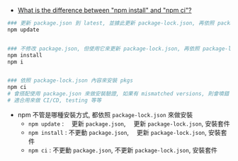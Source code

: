 
- [What is the difference between "npm install" and "npm ci"?](https://stackoverflow.com/questions/52499617/what-is-the-difference-between-npm-install-and-npm-ci)

```bash
### 更新 package.json 到 latest, 並據此更新 package-lock.json, 再依照 package-lock.json 內容來安裝 pkgs
npm update


### 不修改 package.json, 但使用它來更新 package-lock.json, 再依照 package-lock.json 內容來安裝 pkgs
npm install
npm i


### 依照 package-lock.json 內容來安裝 pkgs
npm ci
# 會搭配使用 package.json 來做安裝驗證, 如果有 mismatched versions, 則會噴錯
# 適合用來做 CI/CD, testing 等等
```

- npm 不管是哪種安裝方式, 都依照 `package-lock.json` 來做安裝
    - `npm update`  : 　更新 `package.json`, 　更新 `package-lock.json`, 安裝套件
    - `npm install` : 不更動 `package.json`, 　更新 `package-lock.json`, 安裝套件
    - `npm ci`      : 不更動 `package.json`, 不更新 `package-lock.json`, 安裝套件